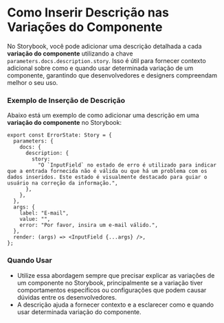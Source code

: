 # Como Inserir Descrição nas Variações do Componente

No Storybook, você pode adicionar uma descrição detalhada a cada **variação do componente** utilizando a chave `parameters.docs.description.story`. Isso é útil para fornecer contexto adicional sobre como e quando usar determinada variação de um componente, garantindo que desenvolvedores e designers compreendam melhor o seu uso.

### Exemplo de Inserção de Descrição

Abaixo está um exemplo de como adicionar uma descrição em uma **variação do componente** no Storybook:

```tsx
export const ErrorState: Story = {
  parameters: {
    docs: {
      description: {
        story:
          "O `InputField` no estado de erro é utilizado para indicar que a entrada fornecida não é válida ou que há um problema com os dados inseridos. Este estado é visualmente destacado para guiar o usuário na correção da informação.",
      },
    },
  },
  args: {
    label: "E-mail",
    value: "",
    error: "Por favor, insira um e-mail válido.",
  },
  render: (args) => <InputField {...args} />,
};
```
### Quando Usar
- Utilize essa abordagem sempre que precisar explicar as variações de um componente no Storybook, principalmente se a variação tiver comportamentos específicos ou configurações que podem causar dúvidas entre os desenvolvedores.
- A descrição ajuda a fornecer contexto e a esclarecer como e quando usar determinada variação do componente.
